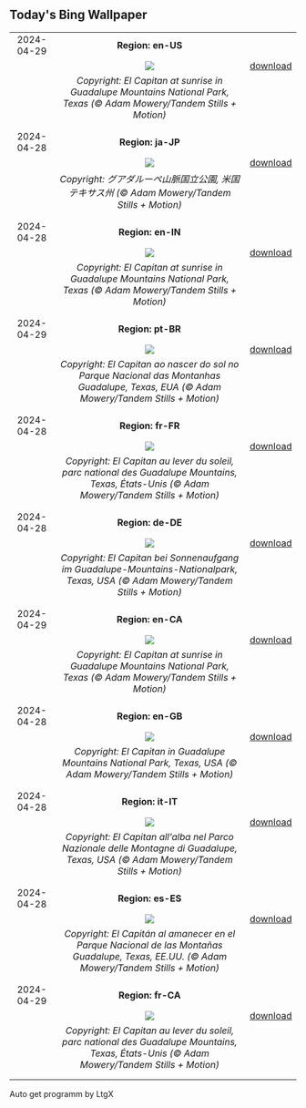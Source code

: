 ## Today's Bing Wallpaper
|      |      |      |
| :----: | :----: | :----: |
|2024-04-29|**Region: en-US**||
||![](https://www.bing.com/th?id=OHR.GuadalupeTexas_EN-US5906260854_UHD.jpg&pid=hp&w=1152&h=648&rs=1&c=4)| [download](https://www.bing.com/th?id=OHR.GuadalupeTexas_EN-US5906260854_UHD.jpg)|
||*Copyright: El Capitan at sunrise in Guadalupe Mountains National Park, Texas (© Adam Mowery/Tandem Stills + Motion)*
||
|||
|2024-04-28|**Region: ja-JP**||
||![](https://www.bing.com/th?id=OHR.GuadalupeTexas_JA-JP4951023881_UHD.jpg&pid=hp&w=1152&h=648&rs=1&c=4)| [download](https://www.bing.com/th?id=OHR.GuadalupeTexas_JA-JP4951023881_UHD.jpg)|
||*Copyright: グアダルーペ山脈国立公園, 米国 テキサス州 (© Adam Mowery/Tandem Stills + Motion)*
||
|||
|2024-04-28|**Region: en-IN**||
||![](https://www.bing.com/th?id=OHR.GuadalupeTexas_EN-IN9443629617_UHD.jpg&pid=hp&w=1152&h=648&rs=1&c=4)| [download](https://www.bing.com/th?id=OHR.GuadalupeTexas_EN-IN9443629617_UHD.jpg)|
||*Copyright: El Capitan at sunrise in Guadalupe Mountains National Park, Texas (© Adam Mowery/Tandem Stills + Motion)*
||
|||
|2024-04-29|**Region: pt-BR**||
||![](https://www.bing.com/th?id=OHR.GuadalupeTexas_PT-BR4550245879_UHD.jpg&pid=hp&w=1152&h=648&rs=1&c=4)| [download](https://www.bing.com/th?id=OHR.GuadalupeTexas_PT-BR4550245879_UHD.jpg)|
||*Copyright: El Capitan ao nascer do sol no Parque Nacional das Montanhas Guadalupe, Texas, EUA (© Adam Mowery/Tandem Stills + Motion)*
||
|||
|2024-04-28|**Region: fr-FR**||
||![](https://www.bing.com/th?id=OHR.GuadalupeTexas_FR-FR9507308056_UHD.jpg&pid=hp&w=1152&h=648&rs=1&c=4)| [download](https://www.bing.com/th?id=OHR.GuadalupeTexas_FR-FR9507308056_UHD.jpg)|
||*Copyright: El Capitan au lever du soleil, parc national des Guadalupe Mountains, Texas, États-Unis (© Adam Mowery/Tandem Stills + Motion)*
||
|||
|2024-04-28|**Region: de-DE**||
||![](https://www.bing.com/th?id=OHR.GuadalupeTexas_DE-DE2699373436_UHD.jpg&pid=hp&w=1152&h=648&rs=1&c=4)| [download](https://www.bing.com/th?id=OHR.GuadalupeTexas_DE-DE2699373436_UHD.jpg)|
||*Copyright: El Capitan bei Sonnenaufgang im Guadalupe-Mountains-Nationalpark, Texas, USA (© Adam Mowery/Tandem Stills + Motion)*
||
|||
|2024-04-29|**Region: en-CA**||
||![](https://www.bing.com/th?id=OHR.GuadalupeTexas_EN-CA8167364190_UHD.jpg&pid=hp&w=1152&h=648&rs=1&c=4)| [download](https://www.bing.com/th?id=OHR.GuadalupeTexas_EN-CA8167364190_UHD.jpg)|
||*Copyright: El Capitan at sunrise in Guadalupe Mountains National Park, Texas (© Adam Mowery/Tandem Stills + Motion)*
||
|||
|2024-04-28|**Region: en-GB**||
||![](https://www.bing.com/th?id=OHR.GuadalupeTexas_EN-GB5407194916_UHD.jpg&pid=hp&w=1152&h=648&rs=1&c=4)| [download](https://www.bing.com/th?id=OHR.GuadalupeTexas_EN-GB5407194916_UHD.jpg)|
||*Copyright: El Capitan in Guadalupe Mountains National Park, Texas, USA (© Adam Mowery/Tandem Stills + Motion)*
||
|||
|2024-04-28|**Region: it-IT**||
||![](https://www.bing.com/th?id=OHR.GuadalupeTexas_IT-IT7610169822_UHD.jpg&pid=hp&w=1152&h=648&rs=1&c=4)| [download](https://www.bing.com/th?id=OHR.GuadalupeTexas_IT-IT7610169822_UHD.jpg)|
||*Copyright: El Capitan all'alba nel Parco Nazionale delle Montagne di Guadalupe, Texas, USA (© Adam Mowery/Tandem Stills + Motion)*
||
|||
|2024-04-28|**Region: es-ES**||
||![](https://www.bing.com/th?id=OHR.GuadalupeTexas_ES-ES2551228922_UHD.jpg&pid=hp&w=1152&h=648&rs=1&c=4)| [download](https://www.bing.com/th?id=OHR.GuadalupeTexas_ES-ES2551228922_UHD.jpg)|
||*Copyright: El Capitán al amanecer en el Parque Nacional de las Montañas Guadalupe, Texas, EE.UU. (© Adam Mowery/Tandem Stills + Motion)*
||
|||
|2024-04-29|**Region: fr-CA**||
||![](https://www.bing.com/th?id=OHR.GuadalupeTexas_FR-CA6892889668_UHD.jpg&pid=hp&w=1152&h=648&rs=1&c=4)| [download](https://www.bing.com/th?id=OHR.GuadalupeTexas_FR-CA6892889668_UHD.jpg)|
||*Copyright: El Capitan au lever du soleil, parc national des Guadalupe Mountains, Texas, États-Unis (© Adam Mowery/Tandem Stills + Motion)*
||
|||

Auto get programm by LtgX
